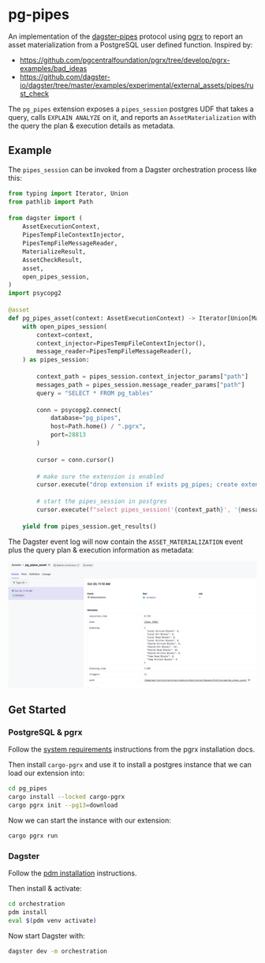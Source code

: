 # pg-pipes

An implementation of the [dagster-pipes](https://docs.dagster.io/concepts/dagster-pipes) protocol using [pgrx](https://github.com/pgcentralfoundation/pgrx) to report an asset materialization from a PostgreSQL user defined function. Inspired by:
* https://github.com/pgcentralfoundation/pgrx/tree/develop/pgrx-examples/bad_ideas
* https://github.com/dagster-io/dagster/tree/master/examples/experimental/external_assets/pipes/rust_check

The `pg_pipes` extension exposes a `pipes_session` postgres UDF that takes a query, calls `EXPLAIN ANALYZE` on it, and reports an `AssetMaterialization` with the query the plan & execution details as metadata.

## Example

The `pipes_session` can be invoked from a Dagster orchestration process like this:

```python
from typing import Iterator, Union
from pathlib import Path

from dagster import (
    AssetExecutionContext,
    PipesTempFileContextInjector,
    PipesTempFileMessageReader,
    MaterializeResult,
    AssetCheckResult,
    asset,
    open_pipes_session,
)
import psycopg2

@asset
def pg_pipes_asset(context: AssetExecutionContext) -> Iterator[Union[MaterializeResult, AssetCheckResult]]:
    with open_pipes_session(
        context=context,
        context_injector=PipesTempFileContextInjector(),
        message_reader=PipesTempFileMessageReader(),
    ) as pipes_session:

        context_path = pipes_session.context_injector_params["path"]
        messages_path = pipes_session.message_reader_params["path"]
        query = "SELECT * FROM pg_tables"

        conn = psycopg2.connect(
            database="pg_pipes",
            host=Path.home() / ".pgrx",
            port=28813
        )

        cursor = conn.cursor()

        # make sure the extension is enabled
        cursor.execute("drop extension if exists pg_pipes; create extension pg_pipes;")

        # start the pipes_session in postgres
        cursor.execute(f"select pipes_session('{context_path}', '{messages_path}', '{query}');")

    yield from pipes_session.get_results()
```

The Dagster event log will now contain the `ASSET_MATERIALIZATION` event plus the query plan & execution information as metadata:

![image](./img/asset.png)

## Get Started

### PostgreSQL & pgrx

Follow the [system requirements](https://github.com/pgcentralfoundation/pgrx?tab=readme-ov-file#system-requirements) instructions from the pgrx installation docs.

Then install `cargo-pgrx` and use it to install a postgres instance that we can load our extension into:
```bash
cd pg_pipes
cargo install --locked cargo-pgrx
cargo pgrx init --pg13=download
```

Now we can start the instance with our extension:
```bash
cargo pgrx run
```

### Dagster

Follow the [pdm installation](https://pdm-project.org/en/latest/#installation) instructions.

Then install & activate:
```bash
cd orchestration
pdm install
eval $(pdm venv activate)
```

Now start Dagster with:
```bash
dagster dev -m orchestration 
```
